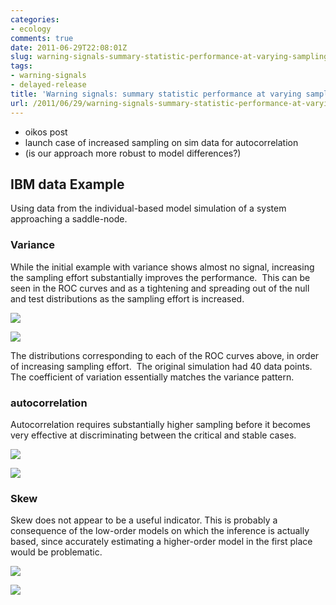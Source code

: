 ```yaml
---
categories:
- ecology
comments: true
date: 2011-06-29T22:08:01Z
slug: warning-signals-summary-statistic-performance-at-varying-sampling-effort
tags:
- warning-signals
- delayed-release
title: 'Warning signals: summary statistic performance at varying sampling effort'
url: /2011/06/29/warning-signals-summary-statistic-performance-at-varying-sampling-effort/
---
```


* oikos post
* launch case of increased sampling on sim data for autocorrelation
* (is our approach more robust to model differences?)

## IBM data Example


Using data from the individual-based model simulation of a system approaching a saddle-node.


### Variance


While the initial example with variance shows almost no signal, increasing the sampling effort substantially improves the performance.  This can be seen in the ROC curves and as a tightening and spreading out of the null and test distributions as the sampling effort is increased.



![]( http://farm6.staticflickr.com/5061/5886269969_d9fecfa77b_o.png )


![]( http://farm6.staticflickr.com/5158/5886270151_ddf0fd6c45_o.png )




The distributions corresponding to each of the ROC curves above, in order of increasing sampling effort.  The original simulation had 40 data points. The coefficient of variation essentially matches the variance pattern.


### autocorrelation


Autocorrelation requires substantially higher sampling before it becomes very effective at discriminating between the critical and stable cases.

![]( http://farm6.staticflickr.com/5312/5886270427_c95b6dd420_o.png )


![]( http://farm6.staticflickr.com/5263/5886270603_ac9dc593b3_o.png )



### Skew


Skew does not appear to be a useful indicator. This is probably a consequence of the low-order models on which the inference is actually based, since accurately estimating a higher-order model in the first place would be problematic.

![]( http://farm6.staticflickr.com/5304/5886270909_3d145b3522_o.png )


![]( http://farm6.staticflickr.com/5080/5886837244_69fb0de8b7_o.png )



